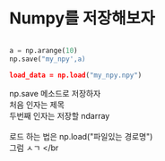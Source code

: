 # Numpy를 저장해보자

```python

a = np.arange(10)
np.save("my_npy',a)

load_data = np.load("my_npy.npy")

```

np.save 메소드로 저장하자 </br>
처음 인자는 제목 </br>
두번째 인자는 저장할 ndarray </br>
</br>
로드 하는 법은 np.load("파일있는 경로명")</br>
그럼 ㅅㄱ </br

